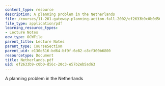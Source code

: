 ```yaml
---
content_type: resource
description: A planning problem in the Netherlands
file: /courses/11-201-gateway-planning-action-fall-2002/ef2633b9c0b0d56c20c3e57b2eb5ad63_Netherlands.pdf
file_type: application/pdf
learning_resource_types:
- Lecture Notes
ocw_type: OCWFile
parent_title: Lecture Notes
parent_type: CourseSection
parent_uid: e130e516-bd64-bf9f-6e82-c8cf300b6800
resourcetype: Document
title: Netherlands.pdf
uid: ef2633b9-c0b0-d56c-20c3-e57b2eb5ad63
---
```

A planning problem in the Netherlands

